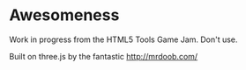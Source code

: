 Awesomeness
===========

Work in progress from the HTML5 Tools Game Jam. Don't use.

Built on three.js by the fantastic http://mrdoob.com/
